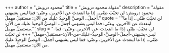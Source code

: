 +++
author = "محمود درويش"
title = "مقولة محمود درويش"
description = "مقولة محمود درويش: لن تخيّبَ ظنّي.. إذا ما ابتعدتَ عن الآخرين، وعنّي: فما ليس يشبهني أجملُ.. الوصيُّ الوحيدُ عليك من الآن: مستقبلٌ مهملُ."
quote = '''لن تخيّبَ ظنّي.. إذا ما ابتعدتَ عن الآخرين، وعنّي: فما ليس يشبهني أجملُ.. الوصيُّ الوحيدُ عليك من الآن: مستقبلٌ مهملُ.''' 
slug = "لن-تخيّبَ-ظنّي-إذا-ما-ابتعدتَ-عن-الآخرين-وعنّي:-فما-ليس-يشبهني-أجملُ-الوصيُّ-الوحيدُ-عليك-من-الآن:-مستقبلٌ-مهملُ"
+++
لن تخيّبَ ظنّي.. إذا ما ابتعدتَ عن الآخرين، وعنّي: فما ليس يشبهني أجملُ.. الوصيُّ الوحيدُ عليك من الآن: مستقبلٌ مهملُ.
